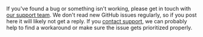 If you've found a bug or something isn't working, please get in touch with [our support team](https://octopus.com/support).
We don't read new GitHub issues regularly, so if you post here it will likely not get a reply. If you [contact support](https://octopus.com/support), we can probably help to find a workaround or make sure the issue gets prioritized properly.
